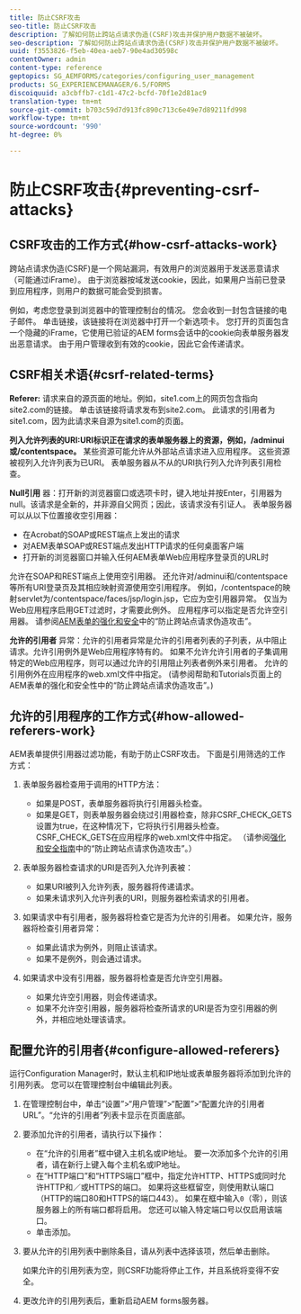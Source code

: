 ```yaml
---
title: 防止CSRF攻击
seo-title: 防止CSRF攻击
description: 了解如何防止跨站点请求伪造(CSRF)攻击并保护用户数据不被破坏。
seo-description: 了解如何防止跨站点请求伪造(CSRF)攻击并保护用户数据不被破坏。
uuid: f3553826-f5eb-40ea-aeb7-90e4ad30598c
contentOwner: admin
content-type: reference
geptopics: SG_AEMFORMS/categories/configuring_user_management
products: SG_EXPERIENCEMANAGER/6.5/FORMS
discoiquuid: a3cbffb7-c1d1-47c2-bcfd-70f1e2d81ac9
translation-type: tm+mt
source-git-commit: b703c59d7d913fc890c713c6e49e7d89211fd998
workflow-type: tm+mt
source-wordcount: '990'
ht-degree: 0%

---
```



# 防止CSRF攻击{#preventing-csrf-attacks}

## CSRF攻击的工作方式{#how-csrf-attacks-work}

跨站点请求伪造(CSRF)是一个网站漏洞，有效用户的浏览器用于发送恶意请求（可能通过iFrame）。 由于浏览器按域发送cookie，因此，如果用户当前已登录到应用程序，则用户的数据可能会受到损害。

例如，考虑您登录到浏览器中的管理控制台的情况。 您会收到一封包含链接的电子邮件。 单击链接，该链接将在浏览器中打开一个新选项卡。 您打开的页面包含一个隐藏的iFrame，它使用已验证的AEM forms会话中的cookie向表单服务器发出恶意请求。 由于用户管理收到有效的cookie，因此它会传递请求。

## CSRF相关术语{#csrf-related-terms}

**Referer:** 请求来自的源页面的地址。例如，site1.com上的网页包含指向site2.com的链接。 单击该链接将请求发布到site2.com。 此请求的引用者为site1.com，因为此请求来自源为site1.com的页面。

**列入允许列表的URI:URI标识正在请求的表单服务器上的资源，例如，/adminui或/contentspace。** 某些资源可能允许从外部站点请求进入应用程序。 这些资源被视列入允许列表为已URI。 表单服务器从不从的URI执行列入允许列表引用检查。

**Null引用** 器：打开新的浏览器窗口或选项卡时，键入地址并按Enter，引用器为null。该请求是全新的，并非源自父网页；因此，该请求没有引证人。 表单服务器可以从以下位置接收空引用器：

* 在Acrobat的SOAP或REST端点上发出的请求
* 对AEM表单SOAP或REST端点发出HTTP请求的任何桌面客户端
* 打开新的浏览器窗口并输入任何AEM表单Web应用程序登录页的URL时

允许在SOAP和REST端点上使用空引用器。 还允许对/adminui和/contentspace等所有URI登录页及其相应映射资源使用空引用程序。 例如，/contentspace的映射servlet为/contentspace/faces/jsp/login.jsp，它应为空引用器异常。 仅当为Web应用程序启用GET过滤时，才需要此例外。 应用程序可以指定是否允许空引用器。 请参阅[AEM表单的强化和安全](https://help.adobe.com/en_US/livecycle/11.0/HardeningSecurity/index.html)中的“防止跨站点请求伪造攻击”。

**允许的引用者** 异常：允许的引用者异常是允许的引用者列表的子列表，从中阻止请求。允许引用例外是Web应用程序特有的。 如果不允许允许引用者的子集调用特定的Web应用程序，则可以通过允许的引用阻止列表者例外来引用者。 允许的引用例外在应用程序的web.xml文件中指定。 (请参阅帮助和Tutorials页面上的AEM表单的强化和安全性中的“防止跨站点请求伪造攻击”。)

## 允许的引用程序的工作方式{#how-allowed-referers-work}

AEM表单提供引用器过滤功能，有助于防止CSRF攻击。 下面是引用筛选的工作方式：

1. 表单服务器检查用于调用的HTTP方法：

   * 如果是POST，表单服务器将执行引用器头检查。
   * 如果是GET，则表单服务器会绕过引用器检查，除非CSRF_CHECK_GETS设置为true，在这种情况下，它将执行引用器头检查。 CSRF_CHECK_GETS在应用程序的web.xml文件中指定。 （请参阅[强化和安全指南](https://help.adobe.com/en_US/livecycle/11.0/HardeningSecurity/index.html)中的“防止跨站点请求伪造攻击”。）

1. 表单服务器检查请求的URI是否列入允许列表被：

   * 如果URI被列入允许列表，服务器将传递请求。
   * 如果未请求列入允许列表的URI，则服务器检索请求的引用者。

1. 如果请求中有引用者，服务器将检查它是否为允许的引用者。 如果允许，服务器将检查引用者异常：

   * 如果此请求为例外，则阻止该请求。
   * 如果不是例外，则会通过请求。

1. 如果请求中没有引用器，服务器将检查是否允许空引用器。

   * 如果允许空引用器，则会传递请求。
   * 如果不允许空引用器，服务器将检查所请求的URI是否为空引用器的例外，并相应地处理该请求。

## 配置允许的引用者{#configure-allowed-referers}

运行Configuration Manager时，默认主机和IP地址或表单服务器将添加到允许的引用列表。 您可以在管理控制台中编辑此列表。

1. 在管理控制台中，单击“设置”>“用户管理”>“配置”>“配置允许的引用者URL”。“允许的引用者”列表卡显示在页面底部。
1. 要添加允许的引用者，请执行以下操作：

   * 在“允许的引用者”框中键入主机名或IP地址。 要一次添加多个允许的引用者，请在新行上键入每个主机名或IP地址。
   * 在“HTTP端口”和“HTTPS端口”框中，指定允许HTTP、HTTPS或同时允许HTTP和／或HTTPS的端口。 如果将这些框留空，则使用默认端口（HTTP的端口80和HTTPS的端口443）。 如果在框中输入`0`（零），则该服务器上的所有端口都将启用。 您还可以输入特定端口号以仅启用该端口。
   * 单击添加。

1. 要从允许的引用列表中删除条目，请从列表中选择该项，然后单击删除。

   如果允许的引用列表为空，则CSRF功能将停止工作，并且系统将变得不安全。

1. 更改允许的引用列表后，重新启动AEM forms服务器。

